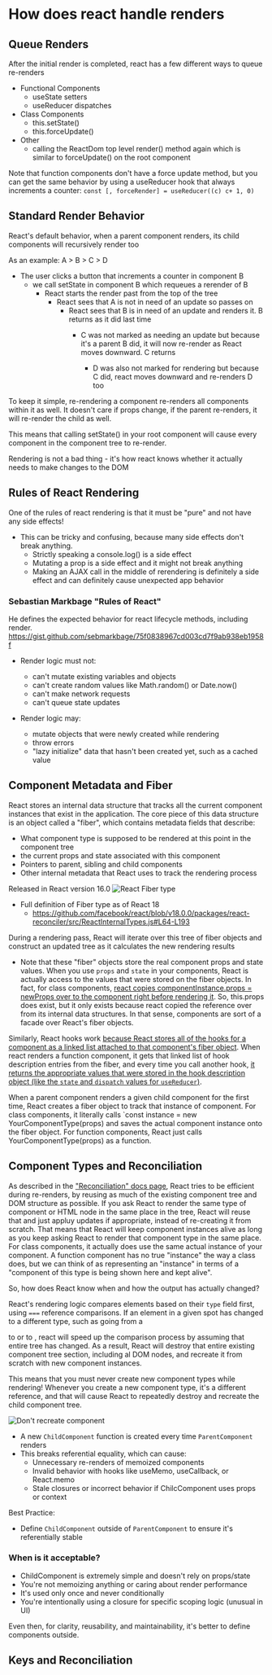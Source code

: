# How does react handle renders

## Queue Renders

After the initial render is completed, react has a few different ways to queue re-renders

- Functional Components
  - useState setters
  - useReducer dispatches
- Class Components
  - this.setState()
  - this.forceUpdate()
- Other
  - calling the ReactDom top level render(<App>) method again which is similar to forceUpdate() on the root component

Note that function components don't have a force update method, but you can get the same behavior by using a useReducer hook that always increments a counter: `const [, forceRender] = useReducer((c) c+ 1, 0)`

## Standard Render Behavior

React's default behavior, when a parent component renders, its child components will recursively render too

As an example: A > B > C > D

- The user clicks a button that increments a counter in component B
  - we call setState in component B which requeues a rerender of B
    - React starts the render past from the top of the tree
      - React sees that A is not in need of an update so passes on
        - React sees that B is in need of an update and renders it. B returns <C /> as it did last time
          - C was not marked as needing an update but because it's a parent B did, it will now re-render as React moves downward. C returns <D />
            - D was also not marked for rendering but because C did, react moves downward and re-renders D too

To keep it simple, re-rendering a component re-renders all components within it as well. It doesn't care if props change, if the parent re-renders, it will re-render the child as well.

This means that calling setState() in your root <App> component will cause every component in the component tree to re-render.

Rendering is not a bad thing - it's how react knows whether it actually needs to make changes to the DOM

## Rules of React Rendering

One of the rules of react rendering is that it must be "pure" and not have any side effects!

- This can be tricky and confusing, because many side effects don't break anything.
  - Strictly speaking a console.log() is a side effect
  - Mutating a prop is a side effect and it might not break anything
  - Making an AJAX call in the middle of rerendering is definitely a side effect and can definitely cause unexpected app behavior

### Sebastian Markbage "Rules of React"

He defines the expected behavior for react lifecycle methods, including render. https://gist.github.com/sebmarkbage/75f0838967cd003cd7f9ab938eb1958f

- Render logic must not:

  - can't mutate existing variables and objects
  - can't create random values like Math.random() or Date.now()
  - can't make network requests
  - can't queue state updates

- Render logic may:
  - mutate objects that were newly created while rendering
  - throw errors
  - "lazy initialize" data that hasn't been created yet, such as a cached value

## Component Metadata and Fiber

React stores an internal data structure that tracks all the current component instances that exist in the application. The core piece of this data structure is an object called a "fiber", which contains metadata fields that describe:

- What component type is supposed to be rendered at this point in the component tree
- the current props and state associated with this component
- Pointers to parent, sibling and child components
- Other internal metadata that React uses to track the rendering process

Released in React version 16.0
![React Fiber type](https://github.com/user-attachments/assets/8b7e886e-32dd-47bd-ad3c-9de8442f201c)

- Full definition of Fiber type as of React 18
  - https://github.com/facebook/react/blob/v18.0.0/packages/react-reconciler/src/ReactInternalTypes.js#L64-L193

During a rendering pass, React will iterate over this tree of fiber objects and construct an updated tree as it calculates the new rendering results

- Note that these "fiber" objects store the real component props and state values. When you use `props` and `state` in your components, React is actually access to the values that were stored on the fiber objects. In fact, for class components, [react copies componentInstance.props = newProps over to the component right before rendering it](https://github.com/facebook/react/blob/v18.0.0/packages/react-reconciler/src/ReactFiberClassComponent.new.js#L1083-L1087). So, this.props does exist, but it only exists because react copied the reference over from its internal data structures. In that sense, components are sort of a facade over React's fiber objects.

Similarly, React hooks work [because React stores all of the hooks for a component as a linked list attached to that component's fiber object](https://www.swyx.io/hooks). When react renders a function component, it gets that linked list of hook description entries from the fiber, and every time you call another hook, [it returns the appropriate values that were stored in the hook description object (like the `state` and `dispatch` values for `useReducer`)](https://github.com/facebook/react/blob/v18.0.0/packages/react-reconciler/src/ReactFiberHooks.new.js#L908).

When a parent component renders a given child component for the first time, React creates a fiber object to track that instance of component. For class components, it literally calls `const instance = new YourComponentType(props) and saves the actual component instance onto the fiber object. For function components, React just calls YourComponentType(props) as a function.

## Component Types and Reconciliation

As described in the ["Reconciliation" docs page](http://legacy.reactjs.org/docs/reconciliation.html#elements-of-different-types), React tries to be efficient during re-renders, by reusing as much of the existing component tree and DOM structure as possible. If you ask React to render the same type of component or HTML node in the same place in the tree, React will reuse that and just appluy updates if appropriate, instead of re-creating it from scratch. That means that React will keep component instances alive as long as you keep asking React to render that component type in the same place. For class components, it actually does use the same actual instance of your component. A function component has no true "instance" the way a class does, but we can think of <MyFunctionComponent /> as representing an "instance" in terms of a "component of this type is being shown here and kept alive".

So, how does React know when and how the output has actually changed?

React's rendering logic compares elements based on their `type` field first, using `===` reference comparisons. If an element in a given spot has changed to a different type, such as going from a <div> to <span> or <ComponentA> to <ComponentB>, react will speed up the comparison process by assuming that entire tree has changed. As a result, React will destroy that entire existing component tree section, including al DOM nodes, and recreate it from scratch with new component instances.

This means that you must never create new component types while rendering! Whenever you create a new component type, it's a different reference, and that will cause React to repeatedly destroy and recreate the child component tree.

![Don't recreate component](https://github.com/user-attachments/assets/a34af1db-dbd2-479e-8df6-354fdf07f47a)

- A new `ChildComponent` function is created every time `ParentComponent` renders
- This breaks referential equality, which can cause:
  - Unnecessary re-renders of memoized components
  - Invalid behavior with hooks like useMemo, useCallback, or React.memo
  - Stale closures or incorrect behavior if ChilcComponent uses props or context

Best Practice:

- Define `ChildComponent` outside of `ParentComponent` to ensure it's referentially stable

### When is it acceptable?

- ChildComponent is extremely simple and doesn't rely on props/state
- You're not memoizing anything or caring about render performance
- It's used only once and never conditionally
- You're intentionally using a closure for specific scoping logic (unusual in UI)

Even then, for clarity, reusability, and maintainability, it's better to define components outside.

## Keys and Reconciliation
